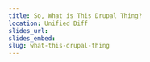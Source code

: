 ```yaml
---
title: So, What is This Drupal Thing?
location: Unified Diff
slides_url:
slides_embed:
slug: what-this-drupal-thing
---
```

